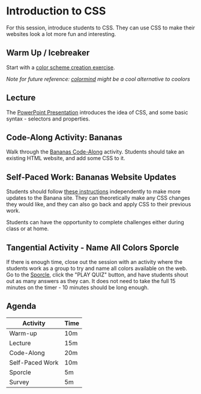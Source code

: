 # Introduction to CSS
For this session, introduce students to CSS. They can use CSS to make their websites look a lot more fun and interesting. 

## Warm Up / Icebreaker
Start with a [color scheme creation exercise](CoolorsWarmUp.md).

_Note for future reference: [colormind](http://colormind.io/bootstrap/) might be a cool alternative to coolors_

## Lecture
The [PowerPoint Presentation](HelloCss.pptx) introduces the idea of CSS, and some basic syntax - selectors and properties.

## Code-Along Activity: Bananas
Walk through the [Bananas Code-Along](BananasCodeAlong.md) activity. Students should take an existing HTML website, and add some CSS to it.

## Self-Paced Work: Bananas Website Updates
Students should follow [these instructions](SelfPacedWork.md) independently to make more updates to the Banana site. They can theoretically make any CSS changes they would like, and they can also go back and apply CSS to their previous work.

Students can have the opportunity to complete challenges either during class or at home.

## Tangential Activity - Name All Colors Sporcle
If there is enough time, close out the session with an activity where the students work as a group to try and name all colors available on the web. Go to the [Sporcle](https://www.sporcle.com/games/rockgolf/rainbow-coalition), click the "PLAY QUIZ" button, and have students shout out as many answers as they can. It does not need to take the full 15 minutes on the timer - 10 minutes should be long enough.

## Agenda

| Activity | Time |
|-|-|
| Warm-up | 10m |
| Lecture | 15m |
| Code-Along | 20m |
| Self-Paced Work | 10m |
| Sporcle | 5m |
| Survey | 5m |
